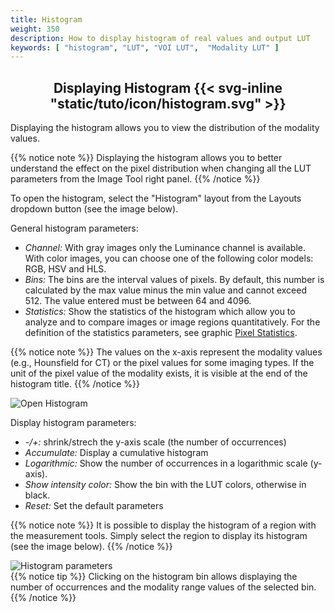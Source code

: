 ```yaml
---
title: Histogram
weight: 350
description: How to display histogram of real values and output LUT
keywords: [ "histogram", "LUT", "VOI LUT",  "Modality LUT" ]
---
```


## <center>Displaying Histogram {{< svg-inline "static/tuto/icon/histogram.svg" >}}</center>

Displaying the histogram allows you to view the distribution of the modality values.

{{% notice note %}}
Displaying the histogram allows you to better understand the effect on the pixel distribution when changing all the LUT parameters from the Image Tool right panel.
{{% /notice %}}

To open the histogram, select the "Histogram" layout from the Layouts dropdown button (see the image below).

General histogram parameters:

* *Channel:* With gray images only the Luminance channel is available. With color images, you can choose one of the following color models: RGB, HSV and HLS.
* *Bins:* The bins are the interval values of pixels. By default, this number is calculated by the max value minus the min value and cannot exceed 512. The value entered must be between 64 and 4096.
* *Statistics:* Show the statistics of the histogram which allow you to analyze and to compare images or image regions quantitatively. For the definition of the statistics parameters, see graphic [Pixel Statistics](../draw-measure/#selected-measurement).

{{% notice note %}}
The values on the x-axis represent the modality values (e.g., Hounsfield for CT) or the pixel values for some imaging types. If the unit of the pixel value of the modality exists, it is visible at the end of the histogram title.
{{% /notice %}}

![Open Histogram](/tuto/histogram.jpg?classes=shadow&width=700px)

Display histogram parameters:

* *-/+:* shrink/strech the y-axis scale (the number of occurrences)
* *Accumulate:* Display a cumulative histogram
* *Logarithmic:* Show the number of occurrences in a logarithmic scale (y-axis).
* *Show intensity color:* Show the bin with the LUT colors, otherwise in black.
* *Reset:* Set the default parameters

{{% notice note %}}
It is possible to display the histogram of a region with the measurement tools. Simply select the region to display its histogram (see the image below).
{{% /notice %}}

![Histogram parameters](/tuto/color-histogram.png?classes=shadow&width=700px)
<br>
{{% notice tip %}}
Clicking on the histogram bin allows displaying the number of occurrences and the modality range values of the selected bin.
{{% /notice %}}
